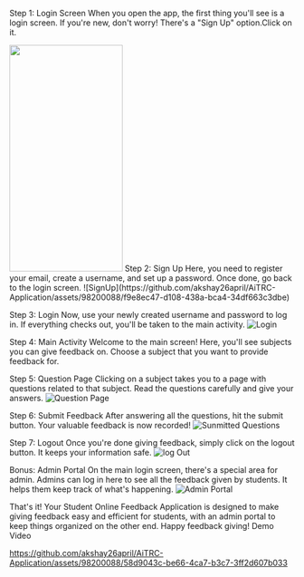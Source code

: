 Step 1: Login Screen
When you open the app, the first thing you'll see is a login screen. If you're new, don't worry! There's a "Sign Up" option.Click on it.


<img src="[https://camo.githubusercontent.com/...](https://github.com/akshay26april/AiTRC-Application/assets/98200088/e23ba692-9468-4273-9cc7-9fe78386763a)" data-canonical-src="[[https://gyazo.com/eb5c5741b6a9a16c692170a41a49c858.png](https://github.com/akshay26april/AiTRC-Application/assets/98200088/e23ba692-9468-4273-9cc7-9fe78386763a)](https://github.com/akshay26april/AiTRC-Application/assets/98200088/e23ba692-9468-4273-9cc7-9fe78386763a)" width="200" height="400" />
Step 2: Sign Up
Here, you need to register your email, create a username, and set up a password. Once done, go back to the login screen.
![SignUp](https://github.com/akshay26april/AiTRC-Application/assets/98200088/f9e8ec47-d108-438a-bca4-34df663c3dbe)

Step 3: Login
Now, use your newly created username and password to log in. If everything checks out, you'll be taken to the main activity.
![Login](https://github.com/akshay26april/AiTRC-Application/assets/98200088/c06d74ea-9af5-4d00-8260-64767f28025a)

Step 4: Main Activity
Welcome to the main screen! Here, you'll see subjects you can give feedback on. Choose a subject that you want to provide feedback for.


Step 5: Question Page
Clicking on a subject takes you to a page with questions related to that subject. Read the questions carefully and give your answers.
![Question Page](https://github.com/akshay26april/AiTRC-Application/assets/98200088/e36413c0-b66d-49c8-b06c-78c384b3ee1e)

Step 6: Submit Feedback
After answering all the questions, hit the submit button. Your valuable feedback is now recorded!
![Sunmitted Questions](https://github.com/akshay26april/AiTRC-Application/assets/98200088/763c7047-9a45-4740-bd68-c1e1544a65e0)

Step 7: Logout
Once you're done giving feedback, simply click on the logout button. It keeps your information safe.
![log Out](https://github.com/akshay26april/AiTRC-Application/assets/98200088/ea96bcca-a91a-4c4d-83a9-9277b714b729)

Bonus: Admin Portal
On the main login screen, there's a special area for admin. Admins can log in here to see all the feedback given by students. It helps them keep track of what's happening.
![Admin Portal](https://github.com/akshay26april/AiTRC-Application/assets/98200088/df7e5adc-9346-4b00-b8f1-c21d9bc86ac4)

That's it! Your Student Online Feedback Application is designed to make giving feedback easy and efficient for students, with an admin portal to keep things organized on the other end. Happy feedback giving!
Demo Video

https://github.com/akshay26april/AiTRC-Application/assets/98200088/58d9043c-be66-4ca7-b3c7-3ff2d607b033
